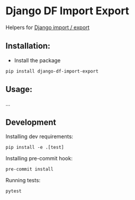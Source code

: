# Django DF Import Export

Helpers for [Django import / export](https://django-import-export.readthedocs.io/en/latest/)

## Installation:

- Install the package

```
pip install django-df-import-export
```

## Usage:

...

## Development

Installing dev requirements:

```
pip install -e .[test]
```

Installing pre-commit hook:

```
pre-commit install
```

Running tests:

```
pytest
```
